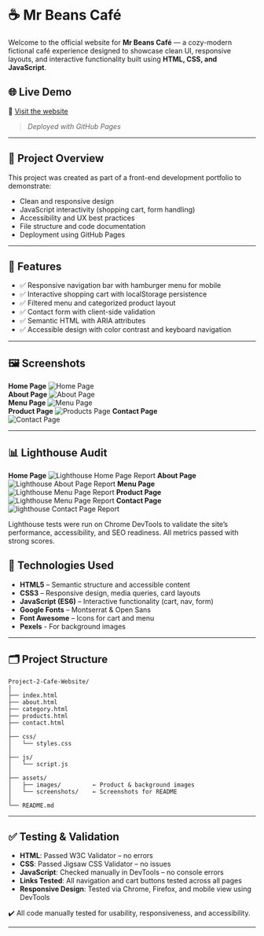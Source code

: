 # ☕ Mr Beans Café

Welcome to the official website for **Mr Beans Café** — a cozy-modern fictional café experience designed to showcase clean UI, responsive layouts, and interactive functionality built using **HTML, CSS, and JavaScript**.

## 🌐 Live Demo

🔗 [Visit the website](https://AlfieCross.github.io/Project-2-Cafe-Website/)  
> _Deployed with GitHub Pages_

---

## 📌 Project Overview

This project was created as part of a front-end development portfolio to demonstrate:
- Clean and responsive design
- JavaScript interactivity (shopping cart, form handling)
- Accessibility and UX best practices
- File structure and code documentation
- Deployment using GitHub Pages

---

## 🎯 Features

- ✅ Responsive navigation bar with hamburger menu for mobile
- ✅ Interactive shopping cart with localStorage persistence
- ✅ Filtered menu and categorized product layout
- ✅ Contact form with client-side validation
- ✅ Semantic HTML with ARIA attributes
- ✅ Accessible design with color contrast and keyboard navigation

---

## 🖼️ Screenshots

**Home Page**
![Home Page](assets/screenshots/home-page.png)  
**About Page**
![About Page](assets/screenshots/about-page.png)  
**Menu Page**
![Menu Page](assets/screenshots/menu-page.png)  
**Product Page**
![Products Page](assets/screenshots/products-page.png)
**Contact Page**  
![Contact Page](assets/screenshots/contact-page.png)

---

## 📊 Lighthouse Audit

**Home Page**
![Lighthouse Home Page Report](assets/screenshots/lighthouse-home.png)
**About Page**
![Lighthouse About Page Report](assets/screenshots/lighthouse-about.png)
**Menu Page**
![Lighthouse Menu Page Report](assets/screenshots/lighthouse-category.png)
**Product Page**
![Lighthouse Menu Page Report](assets/screenshots/lighthouse-products.png)
**Contact Page**
![lighthouse Contact Page Report](assets/screenshots/lighthouse-contact.png)

Lighthouse tests were run on Chrome DevTools to validate the site’s performance, accessibility, and SEO readiness. All metrics passed with strong scores.

## 🧱 Technologies Used

- **HTML5** – Semantic structure and accessible content
- **CSS3** – Responsive design, media queries, card layouts
- **JavaScript (ES6)** – Interactive functionality (cart, nav, form)
- **Google Fonts** – Montserrat & Open Sans
- **Font Awesome** – Icons for cart and menu
- **Pexels** - For background images

---

## 🗂️ Project Structure

```
Project-2-Cafe-Website/
│
├── index.html
├── about.html
├── category.html
├── products.html
├── contact.html
│
├── css/
│   └── styles.css
│
├── js/
│   └── script.js
│
├── assets/
│   ├── images/         ← Product & background images
│   └── screenshots/    ← Screenshots for README
│
└── README.md
```

---

## ✅ Testing & Validation

- **HTML**: Passed W3C Validator – no errors
- **CSS**: Passed Jigsaw CSS Validator – no issues
- **JavaScript**: Checked manually in DevTools – no console errors
- **Links Tested**: All navigation and cart buttons tested across all pages
- **Responsive Design**: Tested via Chrome, Firefox, and mobile view using DevTools

✔️ All code manually tested for usability, responsiveness, and accessibility.

---
